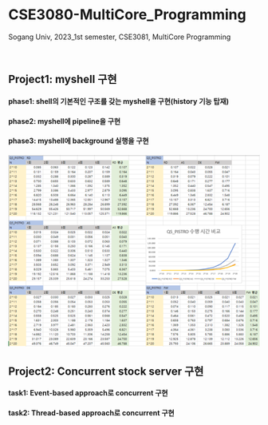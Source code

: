 # CSE3080-MultiCore_Programming
Sogang Univ, 2023_1st semester, CSE3081, MultiCore Programming

<br/>

## Project1: myshell 구현
#### phase1: shell의 기본적인 구조를 갖는 myshell을 구현(history 기능 탑재)
#### phase2: myshell에 pipeline을 구현
#### phase3: myshell에 background 실행을 구현
![example.png](https://github.com/namkidong98/CSE3081-Algorithm_Design-Analysis/blob/main/HW2/example.png)
<br/>

## Project2: Concurrent stock server 구현
#### task1: Event-based approach로 concurrent 구현
#### task2: Thread-based approach로 concurrent 구현
